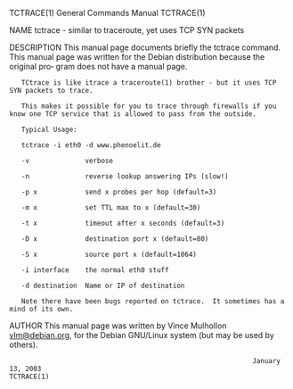 TCTRACE(1)                                                    General Commands Manual                                                   TCTRACE(1)

NAME
       tctrace - similar to traceroute, yet uses TCP SYN packets

DESCRIPTION
       This manual page documents briefly the tctrace command.  This manual page was written for the Debian distribution because the original pro‐
       gram does not have a manual page.

       TCtrace is like itrace a traceroute(1) brother - but it uses TCP SYN packets to trace.

       This makes it possible for you to trace through firewalls if you know one TCP service that is allowed to pass from the outside.

       Typical Usage:

       tctrace -i eth0 -d www.phenoelit.de

       -v              verbose

       -n              reverse lookup answering IPs (slow!)

       -p x            send x probes per hop (default=3)

       -m x            set TTL max to x (default=30)

       -t x            timeout after x seconds (default=3)

       -D x            destination port x (default=80)

       -S x            source port x (default=1064)

       -i interface    the normal eth0 stuff

       -d destination  Name or IP of destination

       Note there have been bugs reported on tctrace.  It sometimes has a mind of its own.

AUTHOR
       This manual page was written by Vince Mulhollon <vlm@debian.org>, for the Debian GNU/Linux system (but may be used by others).

                                                                 January 13, 2003                                                       TCTRACE(1)
